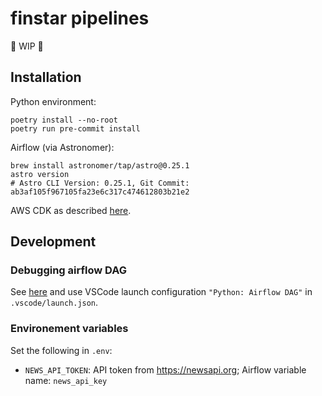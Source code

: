 # finstar pipelines

🚧 WIP 🚧

## Installation

Python environment:

```
poetry install --no-root
poetry run pre-commit install
```

Airflow (via Astronomer):

```
brew install astronomer/tap/astro@0.25.1
astro version
# Astro CLI Version: 0.25.1, Git Commit: ab3af105f967105fa23e6c317c474612803b21e2
```

AWS CDK as described [here](https://docs.aws.amazon.com/cdk/latest/guide/work-with.html#work-with-prerequisites).


## Development

### Debugging airflow DAG

See [here](https://airflow.apache.org/docs/apache-airflow/stable/executor/debug.html) and
use VSCode launch configuration `"Python: Airflow DAG"` in `.vscode/launch.json`.

### Environement variables

Set the following in `.env`:

- `NEWS_API_TOKEN`: API token from https://newsapi.org; Airflow variable name: `news_api_key`
